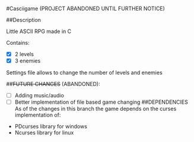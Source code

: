 #Casciigame (PROJECT ABANDONED UNTIL FURTHER NOTICE)

##Description

Little ASCII RPG made in C

Contains:
- [x] 2 levels
- [x] 3 enemies

Settings file allows to change the number of levels and enemies

##<s>FUTURE CHANGES</s> (ABANDONED):
- [ ] Adding music/audio
- [ ] Better implementation of file based game changing
##DEPENDENCIES
As of the changes in this branch the game depends on the curses implementation of:
- PDcurses library for windows
- Ncurses library for linux